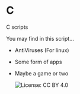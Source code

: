 # C

C scripts

You may find in this script...

- AntiViruses (For linux)
- Some form of apps
- Maybe a game or two

  ![License: CC BY 4.0](https://img.shields.io/badge/License-CC%20BY%204.0-lightgrey)
